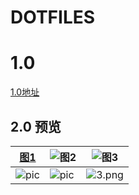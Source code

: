 # DOTFILES

# 1.0
[1.0地址](https://github.com/npchitman/dotfiles/tree/1.0)

## 2.0 预览
|[图1](https://github.com/npchitman/dotfiles/.myprofile/screenshots/screenshot_1.png)|![图2](https://github.com/npchitman/dotfiles/.myprofile/screenshots/screenshot_2.png)| ![图3](https://github.com/npchitman/dotfiles/.myprofile/screenshots/screenshot_3.png)|
|-------|----|---|
|![pic](https://github.com/npchitman/dotfiles/.myprofile/screenshots/screenshot_1.png)| ![pic](https://github.com/npchitman/dotfiles/.myprofile/screenshots/screenshot_2.png)| ![3.png](https://github.com/npchitman/dotfiles/.myprofile/screenshots/screenshot_3.png)|
